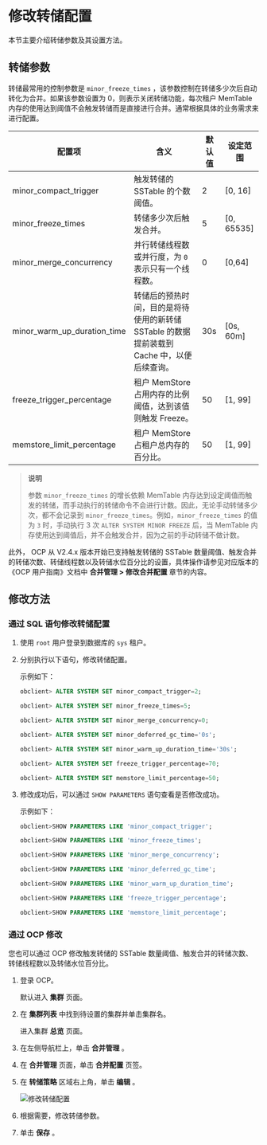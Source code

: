 # 修改转储配置

本节主要介绍转储参数及其设置方法。

## 转储参数

转储最常用的控制参数是 `minor_freeze_times` ，该参数控制在转储多少次后自动转化为合并。如果该参数设置为 0，则表示关闭转储功能，每次租户 MemTable 内存的使用达到阈值不会触发转储而是直接进行合并。通常根据具体的业务需求来进行配置。

|             配置项             |                          含义                           | 默认值 |     设定范围     |
|-----------------------------|-------------------------------------------------------|-----|--------------|
| minor_compact_trigger       | 触发转储的 SSTable 的个数阈值。                                  | 2   | \[0, 16\]    |
| minor_freeze_times          | 转储多少次后触发合并。                                           | 5   | \[0, 65535\] |
| minor_merge_concurrency     | 并行转储线程数或并行度，为 `0` 表示只有一个线程数。                          | 0   | \[0,64\]     |
| minor_warm_up_duration_time | 转储后的预热时间，目的是将待使用的新转储 SSTable 的数据提前装载到 Cache 中，以便后续查询。 | 30s | \[0s, 60m\]  |
| freeze_trigger_percentage   | 租户 MemStore 占用内存的比例阈值，达到该值则触发  Freeze。                | 50  | \[1, 99\]    |
| memstore_limit_percentage   | 租户 MemStore 占租户总内存的百分比。                               | 50  | \[1, 99\]    |

>**说明**
>
>参数 `minor_freeze_times` 的增长依赖 MemTable 内存达到设定阈值而触发的转储，而手动执行的转储命令不会进行计数。因此，无论手动转储多少次，都不会记录到 `minor_freeze_times`。例如，`minor_freeze_times` 的值为 `3` 时，手动执行 3 次 `ALTER SYSTEM MINOR FREEZE` 后，当 MemTable 内存使用达到阈值后，并不会触发合并，因为之前的手动转储不做计数。

此外， OCP 从 V2.4.x 版本开始已支持触发转储的 SSTable 数量阈值、触发合并的转储次数、转储线程数以及转储水位百分比的设置，具体操作请参见对应版本的《OCP 用户指南》文档中 **合并管理 \> 修改合并配置** 章节的内容。

## 修改方法

### 通过 SQL 语句修改转储配置

1. 使用 `root` 用户登录到数据库的 `sys` 租户。

2. 分别执行以下语句，修改转储配置。

   示例如下：

   ```sql
   obclient> ALTER SYSTEM SET minor_compact_trigger=2;
   
   obclient> ALTER SYSTEM SET minor_freeze_times=5;
   
   obclient> ALTER SYSTEM SET minor_merge_concurrency=0;
   
   obclient> ALTER SYSTEM SET minor_deferred_gc_time='0s';
   
   obclient> ALTER SYSTEM SET minor_warm_up_duration_time='30s';
   
   obclient> ALTER SYSTEM SET freeze_trigger_percentage=70;
   
   obclient> ALTER SYSTEM SET memstore_limit_percentage=50;
   ```

3. 修改成功后，可以通过 `SHOW PARAMETERS` 语句查看是否修改成功。

   示例如下：

   ```sql
   obclient>SHOW PARAMETERS LIKE 'minor_compact_trigger';
   
   obclient>SHOW PARAMETERS LIKE 'minor_freeze_times';
   
   obclient>SHOW PARAMETERS LIKE 'minor_merge_concurrency';
   
   obclient>SHOW PARAMETERS LIKE 'minor_deferred_gc_time';
   
   obclient>SHOW PARAMETERS LIKE 'minor_warm_up_duration_time';
   
   obclient>SHOW PARAMETERS LIKE 'freeze_trigger_percentage';
   
   obclient>SHOW PARAMETERS LIKE 'memstore_limit_percentage';
   ```

### 通过 OCP 修改

您也可以通过 OCP 修改触发转储的 SSTable 数量阈值、触发合并的转储次数、转储线程数以及转储水位百分比。

1. 登录 OCP。

   默认进入 **集群** 页面。

2. 在 **集群列表** 中找到待设置的集群并单击集群名。

   进入集群 **总览** 页面。

3. 在左侧导航栏上，单击 **合并管理** 。

4. 在 **合并管理** 页面，单击 **合并配置** 页签。

5. 在 **转储策略** 区域右上角，单击 **编辑** 。

   ![修改转储配置](https://help-static-aliyun-doc.aliyuncs.com/assets/img/zh-CN/3211269361/p320203.png)

6. 根据需要，修改转储参数。

7. 单击 **保存** 。
